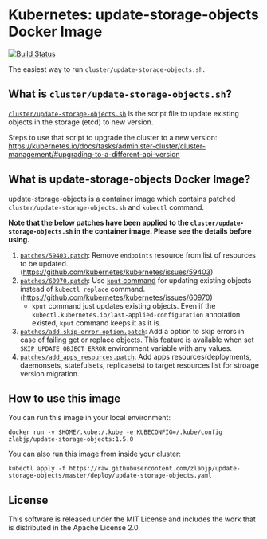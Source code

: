 # Kubernetes: update-storage-objects Docker Image

[![Build Status](https://travis-ci.org/zlabjp/update-storage-objects.svg?branch=master)](https://travis-ci.org/zlabjp/update-storage-objects)

The easiest way to run `cluster/update-storage-objects.sh`.

## What is `cluster/update-storage-objects.sh`?

[`cluster/update-storage-objects.sh`](https://github.com/kubernetes/kubernetes/blob/master/cluster/update-storage-objects.sh) is the script file to update existing objects in the storage (etcd) to new version.

Steps to use that script to upgrade the cluster to a new version: https://kubernetes.io/docs/tasks/administer-cluster/cluster-management/#upgrading-to-a-different-api-version

## What is update-storage-objects Docker Image?

update-storage-objects is a container image which contains patched `cluster/update-storage-objects.sh` and `kubectl` command.

**Note that the below patches have been applied to the `cluster/update-storage-objects.sh` in the container image. Please see the details before using.**

1. [`patches/59403.patch`](./patches/59403.patch): Remove `endpoints` resource from list of resources to be updated. (https://github.com/kubernetes/kubernetes/issues/59403)
2. [`patches/60970.patch`](./patches/60970.patch): Use [`kput` command](./cmd/kput) for updating existing objects instead of `kubectl replace` command. (https://github.com/kubernetes/kubernetes/issues/60970)
    - `kput` command just updates existing objects. Even if the `kubectl.kubernetes.io/last-applied-configuration` annotation existed, `kput` command keeps it as it is.
3. [`patches/add-skip-error-option.patch`](./patches/add-skip-error-option.patch): Add a option to skip errors in case of failing get or replace objects. This feature is available when set `SKIP_UPDATE_OBJECT_ERROR` environment variable with any values.
4. [`patches/add_apps_resources.patch`](./patches/add_apps_resources.patch): Add apps resources(deployments, daemonsets, statefulsets, replicasets) to target resources list for stroage version migration.

## How to use this image

You can run this image in your local environment:

```
docker run -v $HOME/.kube:/.kube -e KUBECONFIG=/.kube/config zlabjp/update-storage-objects:1.5.0
```

You can also run this image from inside your cluster:

```
kubectl apply -f https://raw.githubusercontent.com/zlabjp/update-storage-objects/master/deploy/update-storage-objects.yaml
```

## License

This software is released under the MIT License and includes the work that is distributed in the Apache License 2.0.
